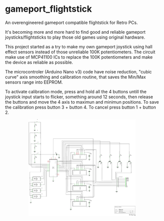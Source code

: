 # gameport_flightstick
An overengineered gameport compatible flightstick for Retro PCs.

It's becoming more and more hard to find good and reliable gameport
joysticks/flightsticks to play those old games using original hardware.

This project started as a try to make my own gameport joystick using
hall effect sensors instead of those unreliable 100K potentiometers.
The circuit make use of MCP41100 ICs to replace the 100K potentiometers
and make the device as reliable as possible.

The microcontroler (Arduino Nano v3) code have noise reduction,
"cubic curve" axis smoothing and calibration routine, that saves the
Min/Max sensors range into EEPROM.

To activate calibration mode, press and hold all the 4 buttons untill
the joystick input starts to flicker, something around 12 seconds, then
release the buttons and move the 4 axis to maximun and minimun positions.
To save the calibration press button 3 + button 4.
To cancel press button 1 + button 2.
<p align="center">
  <img src="https://github.com/luizopiloto/gameport_flightstick/blob/main/flightstick_schem.png?raw=true" width="350" title="Circuit diagram">
</p>
